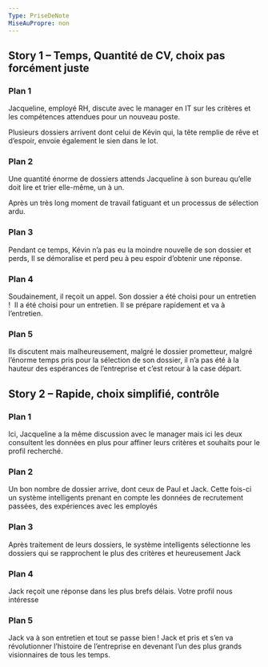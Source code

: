 ```yaml
---
Type: PriseDeNote
MiseAuPropre: non
---
```


## Story 1 – Temps, Quantité de CV, choix pas forcément juste 

### Plan 1 
Jacqueline, employé RH, discute avec le manager en IT sur les critères et les compétences attendues pour un nouveau poste.  

Plusieurs dossiers arrivent dont celui de Kévin qui, la tête remplie de rêve et d’espoir, envoie également le sien dans le lot. 

### Plan 2 
Une quantité énorme de dossiers attends Jacqueline à son bureau qu’elle doit lire et trier elle-même, un à un.  

Après un très long moment de travail fatiguant et un processus de sélection ardu. 

### Plan 3  
Pendant ce temps, Kévin n’a pas eu la moindre nouvelle de son dossier et perds, Il se démoralise et perd peu à peu espoir d’obtenir une réponse.  

### Plan 4 
Soudainement, il reçoit un appel. Son dossier a été choisi pour un entretien !  Il a été choisi pour un entretien. Il se prépare rapidement et va à l’entretien. 

### Plan 5 
Ils discutent mais malheureusement, malgré le dossier prometteur, malgré l’énorme temps pris pour la sélection de son dossier, il n’a pas été à la hauteur des espérances de l’entreprise et c’est retour à la case départ.  

## Story 2 – Rapide, choix simplifié, contrôle 

### Plan 1 
Ici, Jacqueline a la même discussion avec le manager mais ici les deux consultent les données en plus pour affiner leurs critères et souhaits pour le profil recherché. 

### Plan 2 
Un bon nombre de dossier arrive, dont ceux de Paul et Jack. Cette fois-ci un système intelligents prenant en compte les données de recrutement passées, des expériences avec les employés  

### Plan 3 
Après traitement de leurs dossiers, le système intelligents sélectionne les dossiers qui se rapprochent le plus des critères et heureusement Jack 

### Plan 4 
Jack reçoit une réponse dans les plus brefs délais. Votre profil nous intéresse 

### Plan 5  
Jack va à son entretien et tout se passe bien ! Jack et pris et s’en va révolutionner l’histoire de l’entreprise en devenant l’un des plus grands visionnaires de tous les temps.